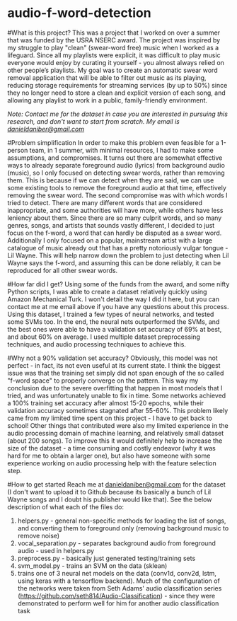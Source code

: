 # audio-f-word-detection
#What is this project?
This was a project that I worked on over a summer that was funded by the USRA NSERC award. The project was inspired by my struggle to play "clean" (swear-word free) music when I worked as a lifeguard. Since all my playlists were explicit, it was difficult to play music everyone would enjoy by curating it yourself - you almost always relied on other people’s playlists. My goal was to create an automatic swear word removal application that will be able to filter out music as its playing, reducing storage requirements for streaming services (by up to 50%) since they no longer need to store a clean and explicit version of each song, and allowing any playlist to work in a public, family-friendly environment.

*Note: Contact me for the dataset in case you are interested in pursuing this research, and don't want to start from scratch. My email is danieldaniber@gmail.com*

#Problem simplification
In order to make this problem even feasible for a 1-person team, in 1 summer, with minimal resources, I had to make some assumptions, and compromises. It turns out there are somewhat effective ways to already separate foreground audio (lyrics) from background audio (music), so I only focused on detecting swear words, rather than removing them. This is because if we can detect when they are said, we can use some existing tools to remove the foreground audio at that time, effectively removing the swear word.
The second compromise was with which words I tried to detect. There are many different words that are considered inappropriate, and some authorities will have more, while others have less leniency about them. Since there are so many culprit words, and so many genres, songs, and artists that sounds vastly different, I decided to just focus on the f-word, a word that can hardly be disputed as a swear word. Additionally I only focused on a popular, mainstream artist with a large catalogue of music already out that has a pretty notoriously vulgar tongue - Lil Wayne. This will help narrow down the problem to just detecting when Lil Wayne says the f-word, and assuming this can be done reliably, it can be reproduced for all other swear words.

#How far did I get?
Using some of the funds from the award, and some nifty Python scripts, I was able to create a dataset relatively quickly using Amazon Mechanical Turk. I won't detail the way I did it here, but you can contact me at me email above if you have any questions about this process. Using this dataset, I trained a few types of neural networks, and tested some SVMs too. In the end, the neural nets outperformed the SVMs, and the best ones were able to have a validation set accuracy of 69% at best, and about 60% on average. I used multiple dataset preprocessing techniques, and audio processing techniques to achieve this.

#Why not a 90% validation set accuracy?
Obviously, this model was not perfect - in fact, its not even useful at its current state. I think the biggest issue was that the training set simply did not span enough of the so called "f-word space" to properly converge on the pattern. This way my conclusion due to the severe overfitting that happen in most models that I tried, and was unfortunately unable to fix in time. Some networks achieved a 100% training set accuracy after almost 15-20 epochs, while their validation accuracy sometimes stagnated after 55-60%. This problem likely came from my limited time spent on this project - I have to get back to school! Other things that contributed were also my limited experience in the audio processing domain of machine learning, and relatively small dataset (about 200 songs). To improve this it would definitely help to increase the size of the dataset - a time consuming and costly endeavor (why it was hard for me to obtain a larger one), but also have someone with some experience working on audio processing help with the feature selection step.

#How to get started
Reach me at danieldaniber@gmail.com for the dataset (I don't want to upload it to Github because its basically a bunch of Lil Wayne songs and I doubt his publisher would like that). See the below description of what each of the files do:
1. helpers.py - general non-specific methods for loading the list of songs, and converting them to foreground only (removing background music to remove noise)
2. vocal_separation.py - separates background audio from foreground audio - used in helpers.py
3. preprocess.py - basically just generated testing/training sets
4. svm_model.py - trains an SVM on the data (sklean)
5. trains one of 3 neural net models on the data (conv1d, conv2d, lstm, using keras with a tensorflow backend). Much of the configuration of the networks were taken from Seth Adams' audio classification series (https://github.com/seth814/Audio-Classification) - since they were demonstrated to perform well for him for another audio classification task
